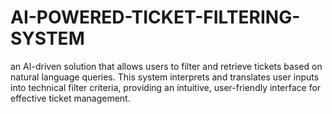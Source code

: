 # AI-POWERED-TICKET-FILTERING-SYSTEM
 an AI-driven solution that allows users to filter and retrieve tickets based on natural language queries. This system interprets and translates user inputs into technical filter criteria, providing an intuitive, user-friendly interface for effective ticket management. 
